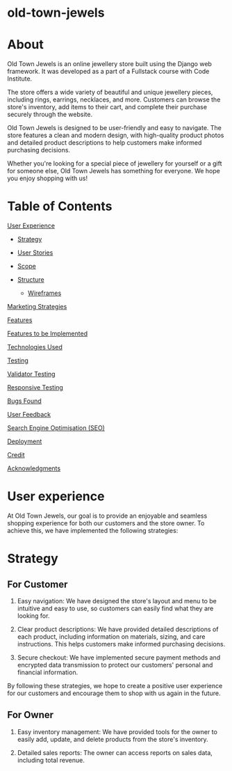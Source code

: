 # old-town-jewels
# About
Old Town Jewels is an online jewellery store built using the Django web framework. It was developed as a part of a Fullstack course with Code Institute.

The store offers a wide variety of beautiful and unique jewellery pieces, including rings, earrings, necklaces, and more. Customers can browse the store's inventory, add items to their cart, and complete their purchase securely through the website.

Old Town Jewels is designed to be user-friendly and easy to navigate. The store features a clean and modern design, with high-quality product photos and detailed product descriptions to help customers make informed purchasing decisions.

Whether you're looking for a special piece of jewellery for yourself or a gift for someone else, Old Town Jewels has something for everyone. We hope you enjoy shopping with us!

# Table of Contents

[User Experience](#user-experience)

- [Strategy](#strategy)

- [User Stories](#user-stories)

- [Scope](#scope)

- [Structure](#structure)
    - [Wireframes](#wireframes)

[Marketing Strategies](#marketing-strategies)

[Features](#features)

[Features to be Implemented](#features-to-be-implemented)

[Technologies Used](#technologies-used)

[Testing](#testing)

[Validator Testing](#validator-testing)

[Responsive Testing](#responsive-testing)

[Bugs Found](#bugs-found)

[User Feedback](#user-feedback)

[Search Engine Optimisation (SEO)](#search-engine-optimisation-seo)

[Deployment](#deployment)

[Credit](#credit)

[Acknowledgments](#Acknowledgments)


# User experience

At Old Town Jewels, our goal is to provide an enjoyable and seamless shopping experience for both our customers and the store owner. To achieve this, we have implemented the following strategies:

# Strategy
## For Customer
1. Easy navigation: We have designed the store's layout and menu to be intuitive and easy to use, so customers can easily find  what they are looking for.

2. Clear product descriptions: We have provided detailed descriptions of each product, including information on materials, sizing, and care instructions. This helps customers make informed purchasing decisions.

3. Secure checkout: We have implemented secure payment methods and encrypted data transmission to protect our customers' personal and financial information.

By following these strategies, we hope to create a positive user experience for our customers and encourage them to shop with us again in the future.

## For Owner 
1. Easy inventory management: We have provided tools for the owner to easily add, update, and delete products from the store's inventory.

2. Detailed sales reports: The owner can access reports on sales data, including total revenue.




